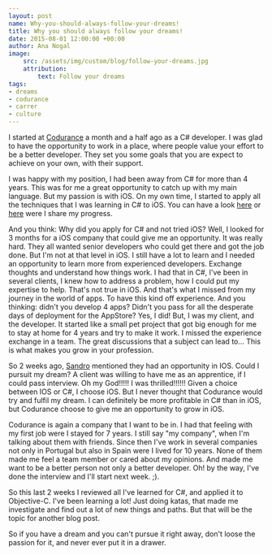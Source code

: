 ```yaml
---
layout: post
name: Why-you-should-always-follow-your-dreams!
title: Why you should always follow your dreams!
date: 2015-08-01 12:00:00 +00:00
author: Ana Nogal
image:
    src: /assets/img/custom/blog/follow-your-dreams.jpg
    attribution:
        text: Follow your dreams
tags:
- dreams
- codurance
- carrer
- culture
---
```

I started at [Codurance](http://codurance.com/) a month and a half ago  as a C# developer. I was glad to have the opportunity to work in a place, where people value your effort to be a better developer. They set you some goals that you are expect to achieve on your own, with their support.

I was happy with my position, I had been away from C# for more than 4 years. This was for me a great opportunity to catch up with my main language. But my passion is with iOS. On my own time, I started to apply all the techniques that I was learning in C# to iOS.  You can have a look [here](http://wp.me/p4i8Xl-6y) or [here](http://codurance.com/2015/07/13/How-to-start-doing-TDD-in-iOS/) were I share my progress.

And you think: Why did you apply for C# and not tried iOS? Well, I looked for 3 months for a iOS company that could give me an opportunity. It was really hard. They all wanted senior developers who could get there and got the job done. But I'm not at that level in iOS. I still have a lot to learn and I needed an opportunity to learn more from experienced developers. Exchange thoughts and understand how things work. I had that in C#, I've been in several clients, I knew how to address a problem, how I could put my expertise to help. That's not true in iOS. And that's what I missed from my journey in the world of apps. To have this kind off experience. And you thinking: didn't you develop 4 apps? Didn't you pass for all the desperate days of deployment for the AppStore? Yes, I did! But, I was my client, and the developer. It started like a small pet project that got big enough for me to stay at home for 4 years and try to make it work.  I missed the experience exchange  in a team. The great discussions that a subject can lead to... This is what makes you grow in your profession.

So 2 weeks ago, [Sandro](https://twitter.com/sandromancuso) mentioned they had an opportunity in IOS.  Could I pursuit my dream? A client  was willing to have me as an apprentice, if I could pass interview. Oh my God!!!!! I was thrilled!!!!!! Given a choice between IOS or C#, I choose iOS. But I never thought that Codurance would try and fulfil my dream. I can definitely be more profitable in C# than in iOS, but Codurance choose to give me an opportunity to grow in iOS.

Codurance is again a company that I want to be in. I had that feeling with my first job were I stayed for 7 years. I still say "my company", when I'm talking about them with friends. Since then I've work in several companies not only in Portugal but also in Spain were I lived for 10 years. None of them made me feel a team member or cared about my opinions. And made me want to be a better person not only a better developer.
Oh! by the way, I've done the interview and I'll start next week. ;).

So this last 2 weeks I reviewed all I've learned for C#, and applied it to Objective-C. I've been learning a lot! Just doing katas, that made me investigate and find out a lot of new things and paths. But that will be the topic for another blog post.

So if you have a dream and you can't pursue it right away, don't loose the passion for it, and never ever put it in a drawer.
